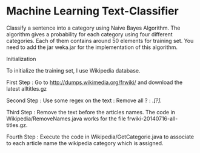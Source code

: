 Machine Learning Text-Classifier
===============

Classify a sentence into a category using Naive Bayes Algorithm.
The algorithm gives a probability for each category using four different categories. 
Each of them contains around 50 elements for training set.
You need to add the jar weka.jar for the implementation of this algorithm.


Initialization

To initialize the training set, I use Wikipedia database.

First Step :
Go to http://dumps.wikimedia.org/frwiki/ and download the latest alltitles.gz

Second Step : 
Use some regex on the text :
Remove all ? : .*[\?].*

Third Step :
Remove the text before the articles names. The code in Wikipedia/RemoveNames.java works for the file frwiki-20140716-all-titles.gz.

Fourth Step :
Execute the code in Wikipedia/GetCategorie.java to associate to each article name the wikipedia category which is assigned.




